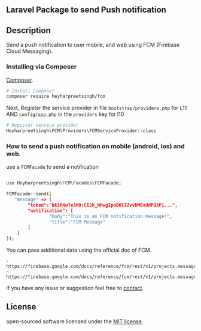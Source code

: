 ## Laravel Package to send Push notification

## Description
Send a push notification to user mobile, and web using FCM (Firebase Cloud Messaging).

### Installing via Composer

[Composer](http://getcomposer.org).

```bash
# Install Composer
composer require heyharpreetsingh/fcm
```

Next, Register the service provider in file `bootstrap/providers.php` for L11 AND `config/app.php` in the `providers` key for l10

```bash
# Register service provider
Heyharpreetsingh\FCM\Providers\FCMServiceProvider::class
```

### How to send a push notification on mobile (android, ios) and web.

use a `FCMFacade` to send a notification

```bash

use Heyharpreetsingh\FCM\Facades\FCMFacade;

FCMFacade::send([
   "message" => [
        "token":"bk3RNwTe3H0:CI2k_HHwgIpoDKCIZvvDMExUdFQ3P1...",
        "notification": [
                "body":"This is an FCM notification message!",
                "title":"FCM Message"
        ]
    ]
]);

```

You can pass additional data using the official doc of FCM.

    - https://firebase.google.com/docs/reference/fcm/rest/v1/projects.messages/send
    - https://firebase.google.com/docs/reference/fcm/rest/v1/projects.messages#Message

If you have any issue or suggestion feel free to [contact](mailto:heyharpreetsingh@gmail.com "mail").

## License

open-sourced software licensed under the [MIT license](https://opensource.org/licenses/MIT).

